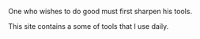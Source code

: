 One who wishes to do good must first sharpen his tools.

This site contains a some of tools that I use daily.